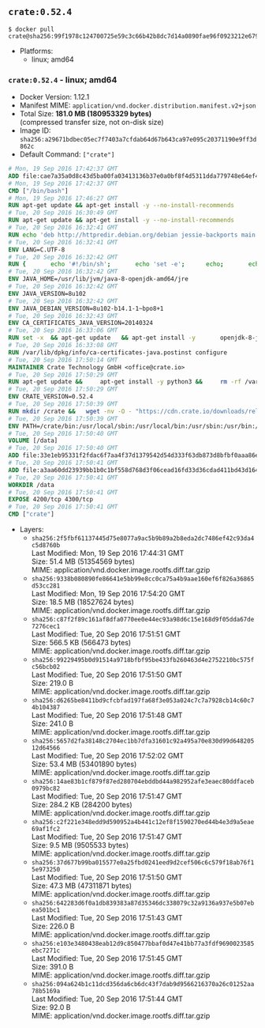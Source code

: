 ## `crate:0.52.4`

```console
$ docker pull crate@sha256:99f1978c124700725e59c3c66b42b8dc7d14a0890fae96f0923212e679908917
```

-	Platforms:
	-	linux; amd64

### `crate:0.52.4` - linux; amd64

-	Docker Version: 1.12.1
-	Manifest MIME: `application/vnd.docker.distribution.manifest.v2+json`
-	Total Size: **181.0 MB (180953329 bytes)**  
	(compressed transfer size, not on-disk size)
-	Image ID: `sha256:a29671bdbec05ec7f7403a7cfdab64d67b643ca97e095c20371190e9ff3d862c`
-	Default Command: `["crate"]`

```dockerfile
# Mon, 19 Sep 2016 17:42:37 GMT
ADD file:cae7a35a0d8c43d5ba00fa03413136b37e0a0bf8f4d5311dda779748e64ef425 in / 
# Mon, 19 Sep 2016 17:42:37 GMT
CMD ["/bin/bash"]
# Mon, 19 Sep 2016 17:46:27 GMT
RUN apt-get update && apt-get install -y --no-install-recommends 		ca-certificates 		curl 		wget 	&& rm -rf /var/lib/apt/lists/*
# Tue, 20 Sep 2016 16:30:49 GMT
RUN apt-get update && apt-get install -y --no-install-recommends 		bzip2 		unzip 		xz-utils 	&& rm -rf /var/lib/apt/lists/*
# Tue, 20 Sep 2016 16:32:41 GMT
RUN echo 'deb http://httpredir.debian.org/debian jessie-backports main' > /etc/apt/sources.list.d/jessie-backports.list
# Tue, 20 Sep 2016 16:32:41 GMT
ENV LANG=C.UTF-8
# Tue, 20 Sep 2016 16:32:42 GMT
RUN { 		echo '#!/bin/sh'; 		echo 'set -e'; 		echo; 		echo 'dirname "$(dirname "$(readlink -f "$(which javac || which java)")")"'; 	} > /usr/local/bin/docker-java-home 	&& chmod +x /usr/local/bin/docker-java-home
# Tue, 20 Sep 2016 16:32:42 GMT
ENV JAVA_HOME=/usr/lib/jvm/java-8-openjdk-amd64/jre
# Tue, 20 Sep 2016 16:32:42 GMT
ENV JAVA_VERSION=8u102
# Tue, 20 Sep 2016 16:32:42 GMT
ENV JAVA_DEBIAN_VERSION=8u102-b14.1-1~bpo8+1
# Tue, 20 Sep 2016 16:32:43 GMT
ENV CA_CERTIFICATES_JAVA_VERSION=20140324
# Tue, 20 Sep 2016 16:33:06 GMT
RUN set -x 	&& apt-get update 	&& apt-get install -y 		openjdk-8-jre-headless="$JAVA_DEBIAN_VERSION" 		ca-certificates-java="$CA_CERTIFICATES_JAVA_VERSION" 	&& rm -rf /var/lib/apt/lists/* 	&& [ "$JAVA_HOME" = "$(docker-java-home)" ]
# Tue, 20 Sep 2016 16:33:08 GMT
RUN /var/lib/dpkg/info/ca-certificates-java.postinst configure
# Tue, 20 Sep 2016 17:50:14 GMT
MAINTAINER Crate Technology GmbH <office@crate.io>
# Tue, 20 Sep 2016 17:50:29 GMT
RUN apt-get update &&     apt-get install -y python3 &&     rm -rf /var/lib/apt &&     ln -s /usr/bin/python3 /usr/bin/python
# Tue, 20 Sep 2016 17:50:29 GMT
ENV CRATE_VERSION=0.52.4
# Tue, 20 Sep 2016 17:50:39 GMT
RUN mkdir /crate &&   wget -nv -O - "https://cdn.crate.io/downloads/releases/crate-$CRATE_VERSION.tar.gz"   | tar -xzC /crate --strip-components=1
# Tue, 20 Sep 2016 17:50:39 GMT
ENV PATH=/crate/bin:/usr/local/sbin:/usr/local/bin:/usr/sbin:/usr/bin:/sbin:/bin
# Tue, 20 Sep 2016 17:50:40 GMT
VOLUME [/data]
# Tue, 20 Sep 2016 17:50:40 GMT
ADD file:33e1eb95331f2fdac6f7aa4f37d1379542d54d333f63db873d8bfbf0aaa86e2d in /crate/config/crate.yml 
# Tue, 20 Sep 2016 17:50:41 GMT
ADD file:a3aa60dd23939bb1b0c1bf558d768d3f06cead16fd33d36cdad411bd43d16448 in /crate/config/logging.yml 
# Tue, 20 Sep 2016 17:50:41 GMT
WORKDIR /data
# Tue, 20 Sep 2016 17:50:41 GMT
EXPOSE 4200/tcp 4300/tcp
# Tue, 20 Sep 2016 17:50:41 GMT
CMD ["crate"]
```

-	Layers:
	-	`sha256:2f5fbf61137445d75e8077a9ac5b9b89a2b8eda2dc7486ef42c93da4c5d8760b`  
		Last Modified: Mon, 19 Sep 2016 17:44:31 GMT  
		Size: 51.4 MB (51354569 bytes)  
		MIME: application/vnd.docker.image.rootfs.diff.tar.gzip
	-	`sha256:9338b080890fe86641e5bb99e8cc0ca75a4b9aae160ef6f826a36865d53cc281`  
		Last Modified: Mon, 19 Sep 2016 17:54:20 GMT  
		Size: 18.5 MB (18527624 bytes)  
		MIME: application/vnd.docker.image.rootfs.diff.tar.gzip
	-	`sha256:c87f2f89c161af8dfa0770ee0e44ec93a98d6c15e168d9f05dda67de7276cec1`  
		Last Modified: Tue, 20 Sep 2016 17:51:51 GMT  
		Size: 566.5 KB (566473 bytes)  
		MIME: application/vnd.docker.image.rootfs.diff.tar.gzip
	-	`sha256:99229495b0d91514a9718bfbf95be433fb260463d4e2752210bc575fc56bcb02`  
		Last Modified: Tue, 20 Sep 2016 17:51:50 GMT  
		Size: 219.0 B  
		MIME: application/vnd.docker.image.rootfs.diff.tar.gzip
	-	`sha256:d6265be8411bd9cfcbfad197fa68f3e053a024c7c7a7928cb14c60c74b104387`  
		Last Modified: Tue, 20 Sep 2016 17:51:48 GMT  
		Size: 241.0 B  
		MIME: application/vnd.docker.image.rootfs.diff.tar.gzip
	-	`sha256:5657d2fa38148c2704ec1bb7dfa31601c92a495a70e830d99d64820512d64566`  
		Last Modified: Tue, 20 Sep 2016 17:52:02 GMT  
		Size: 53.4 MB (53401890 bytes)  
		MIME: application/vnd.docker.image.rootfs.diff.tar.gzip
	-	`sha256:14ae83b1cf879f87ed280704ebddbd44a982952afe3eaec80ddfaceb0979bc82`  
		Last Modified: Tue, 20 Sep 2016 17:51:47 GMT  
		Size: 284.2 KB (284200 bytes)  
		MIME: application/vnd.docker.image.rootfs.diff.tar.gzip
	-	`sha256:c2f221e348edd9d590952a4b441c12ef8f1590270ed44b4e3d9a5eae69af1fc2`  
		Last Modified: Tue, 20 Sep 2016 17:51:47 GMT  
		Size: 9.5 MB (9505533 bytes)  
		MIME: application/vnd.docker.image.rootfs.diff.tar.gzip
	-	`sha256:37d677b99ba015577e0a25fbd0241eed9d2cef506c6c579f18ab76f15e973250`  
		Last Modified: Tue, 20 Sep 2016 17:51:50 GMT  
		Size: 47.3 MB (47311871 bytes)  
		MIME: application/vnd.docker.image.rootfs.diff.tar.gzip
	-	`sha256:642283d6f0a1db839383a87d35346dc338079c32a9136a937e5b07ebea501bc1`  
		Last Modified: Tue, 20 Sep 2016 17:51:43 GMT  
		Size: 226.0 B  
		MIME: application/vnd.docker.image.rootfs.diff.tar.gzip
	-	`sha256:e103e3480438eab12d9c850477bbaf0d47e41bb77a3fdf9690023585ebc7271c`  
		Last Modified: Tue, 20 Sep 2016 17:51:45 GMT  
		Size: 391.0 B  
		MIME: application/vnd.docker.image.rootfs.diff.tar.gzip
	-	`sha256:094a624b1c11dcd356da6cb6dc43f7dab9d9566216370a26c01252aa78b5169a`  
		Last Modified: Tue, 20 Sep 2016 17:51:44 GMT  
		Size: 92.0 B  
		MIME: application/vnd.docker.image.rootfs.diff.tar.gzip
